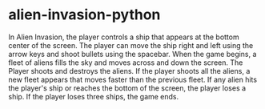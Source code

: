 # alien-invasion-python
In Alien Invasion, the player controls a ship that appears at the bottom center of the screen. The player can move the ship right and left using the arrow keys and shoot bullets using the spacebar. When the game begins, a fleet of aliens fills the sky and moves across and down the screen. The Player shoots and destroys the aliens.  If the player shoots all the aliens, a new fleet appears that moves faster than the previous fleet. If any alien hits the player's ship or reaches the bottom of the screen, the player loses a ship.  If the player loses three ships, the game ends.
